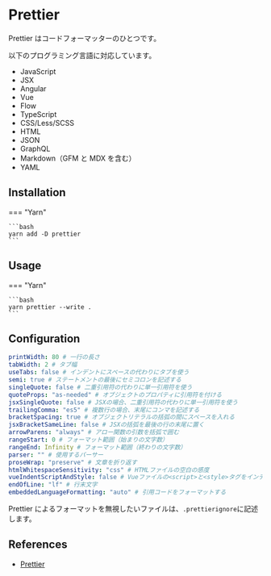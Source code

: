 # Prettier

Prettier はコードフォーマッターのひとつです。

以下のプログラミング言語に対応しています。

-   JavaScript
-   JSX
-   Angular
-   Vue
-   Flow
-   TypeScript
-   CSS/Less/SCSS
-   HTML
-   JSON
-   GraphQL
-   Markdown（GFM と MDX を含む）
-   YAML

## Installation

=== "Yarn"

    ```bash
    yarn add -D prettier
    ```

## Usage

=== "Yarn"

    ```bash
    yarn prettier --write .
    ```

## Configuration

```yaml title=".prettierrc.yml"
printWidth: 80 # 一行の長さ
tabWidth: 2 # タブ幅
useTabs: false # インデントにスペースの代わりにタブを使う
semi: true # ステートメントの最後にセミコロンを記述する
singleQuote: false # 二重引用符の代わりに単一引用符を使う
quoteProps: "as-needed" # オブジェクトのプロパティに引用符を付ける
jsxSingleQuote: false # JSXの場合、二重引用符の代わりに単一引用符を使う
trailingComma: "es5" # 複数行の場合、末尾にコンマを記述する
bracketSpacing: true # オブジェクトリテラルの括弧の間にスペースを入れる
jsxBracketSameLine: false # JSXの括弧を最後の行の末尾に置く
arrowParens: "always" # アロー関数の引数を括弧で囲む
rangeStart: 0 # フォーマット範囲（始まりの文字数）
rangeEnd: Infinity # フォーマット範囲（終わりの文字数）
parser: "" # 使用するパーサー
proseWrap: "preserve" # 文章を折り返す
htmlWhitespaceSensitivity: "css" # HTMLファイルの空白の感度
vueIndentScriptAndStyle: false # Vueファイルの<script>と<style>タグをインデントする
endOfLine: "lf" # 行末文字
embeddedLanguageFormatting: "auto" # 引用コードをフォーマットする
```

Prettier によるフォーマットを無視したいファイルは、`.prettierignore`に記述します。

## References

-   [Prettier](https://prettier.io/docs/en/index.html)
